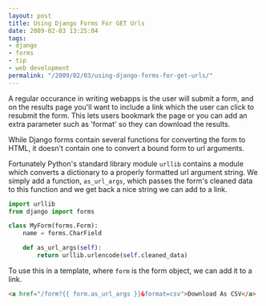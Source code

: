 ```yaml
---
layout: post
title: Using Django Forms For GET Urls
date: 2009-02-03 13:25:04
tags:
- django
- forms
- tip
- web development
permalink: "/2009/02/03/using-django-forms-for-get-urls/"
---
```

A regular occurance in writing webapps is the user will submit a form, and on the results page you'll want to
include a link which the user can click to resubmit the form. This lets users bookmark the page or you can add
an extra parameter such as 'format' so they can download the results.

While Django forms contain several functions for converting the form to HTML, it doesn't contain one to
convert a bound form to url arguments.

Fortunately Python's standard library module `urllib` contains a module which converts a dictionary to a
properly formatted url argument string. We simply add a function, `as_url_args`, which passes the form's
cleaned data to this function and we get back a nice string we can add to a link.

```python
import urllib
from django import forms

class MyForm(forms.Form):
    name = forms.CharField

    def as_url_args(self):
        return urllib.urlencode(self.cleaned_data)
```

To use this in a template, where `form` is the form object, we can add it to a link.

```html
<a href="/form?{{ form.as_url_args }}&format=csv">Download As CSV</a>
```

